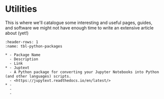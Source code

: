 # Utilities

This is where we'll catalogue some interesting and useful pages, guides, and software we might not have enough time to write an extensive article about (yet!)

```{list-table} Python Packages
:header-rows: 1
:name: tbl-python-packages

* - Package Name
  - Description
  - Link
* - Juptext
  - A Python package for converting your Jupyter Notebooks into Python (and other languages) scripts.
  - <https://jupytext.readthedocs.io/en/latest/>
* - 
  - 
  - 
```

